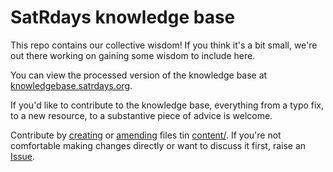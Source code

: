 # SatRdays knowledge base

This repo contains our collective wisdom! If you think it's a bit small, we're out there working on gaining some wisdom to include here.

You can view the processed version of the knowledge base at [knowledgebase.satrdays.org](//knowledgebase.satrdays.org).

If you'd like to contribute to the knowledge base, everything from a typo fix, to a new resource, to a substantive piece of advice is welcome.

Contribute by [creating](//help.github.com/articles/creating-new-files/) or [amending](//help.github.com/articles/editing-files-in-your-repository/) files tin [content/](content/). If you're not comfortable making changes directly or want to discuss it first, raise an [Issue](//github.com/satrdays/knowledgebase/issues).